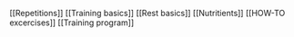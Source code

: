[[Repetitions]]
[[Training basics]]
[[Rest basics]]
[[Nutritients]]
[[HOW-TO excercises]]
[[Training program]]